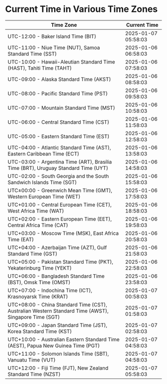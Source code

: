 # Current Time in Various Time Zones

| Time Zone | Current Time |
|-----------|--------------|
| UTC-12:00 - Baker Island Time (BIT) | 2025-01-07 05:58:03 |
| UTC-11:00 - Niue Time (NUT), Samoa Standard Time (SST) | 2025-01-06 06:58:03 |
| UTC-10:00 - Hawaii-Aleutian Standard Time (HAST), Tahiti Time (TAHT) | 2025-01-06 07:58:03 |
| UTC-09:00 - Alaska Standard Time (AKST) | 2025-01-06 08:58:03 |
| UTC-08:00 - Pacific Standard Time (PST) | 2025-01-06 09:58:03 |
| UTC-07:00 - Mountain Standard Time (MST) | 2025-01-06 10:58:03 |
| UTC-06:00 - Central Standard Time (CST) | 2025-01-06 11:58:03 |
| UTC-05:00 - Eastern Standard Time (EST) | 2025-01-06 12:58:03 |
| UTC-04:00 - Atlantic Standard Time (AST), Eastern Caribbean Time (ECT) | 2025-01-06 13:58:03 |
| UTC-03:00 - Argentina Time (ART), Brasília Time (BRT), Uruguay Standard Time (UYT) | 2025-01-06 14:58:03 |
| UTC-02:00 - South Georgia and the South Sandwich Islands Time (SGT) | 2025-01-06 15:58:03 |
| UTC±00:00 - Greenwich Mean Time (GMT), Western European Time (WET) | 2025-01-06 17:58:03 |
| UTC+01:00 - Central European Time (CET), West Africa Time (WAT) | 2025-01-06 18:58:03 |
| UTC+02:00 - Eastern European Time (EET), Central Africa Time (CAT) | 2025-01-06 19:58:03 |
| UTC+03:00 - Moscow Time (MSK), East Africa Time (EAT) | 2025-01-06 20:58:03 |
| UTC+04:00 - Azerbaijan Time (AZT), Gulf Standard Time (GST) | 2025-01-06 21:58:03 |
| UTC+05:00 - Pakistan Standard Time (PKT), Yekaterinburg Time (YEKT) | 2025-01-06 22:58:03 |
| UTC+06:00 - Bangladesh Standard Time (BST), Omsk Time (OMST) | 2025-01-06 23:58:03 |
| UTC+07:00 - Indochina Time (ICT), Krasnoyarsk Time (KRAT) | 2025-01-07 00:58:03 |
| UTC+08:00 - China Standard Time (CST), Australian Western Standard Time (AWST), Singapore Time (SGT) | 2025-01-07 01:58:03 |
| UTC+09:00 - Japan Standard Time (JST), Korea Standard Time (KST) | 2025-01-07 02:58:03 |
| UTC+10:00 - Australian Eastern Standard Time (AEST), Papua New Guinea Time (PGT) | 2025-01-07 04:58:03 |
| UTC+11:00 - Solomon Islands Time (SBT), Vanuatu Time (VUT) | 2025-01-07 04:58:03 |
| UTC+12:00 - Fiji Time (FJT), New Zealand Standard Time (NZST) | 2025-01-07 05:58:03 |
